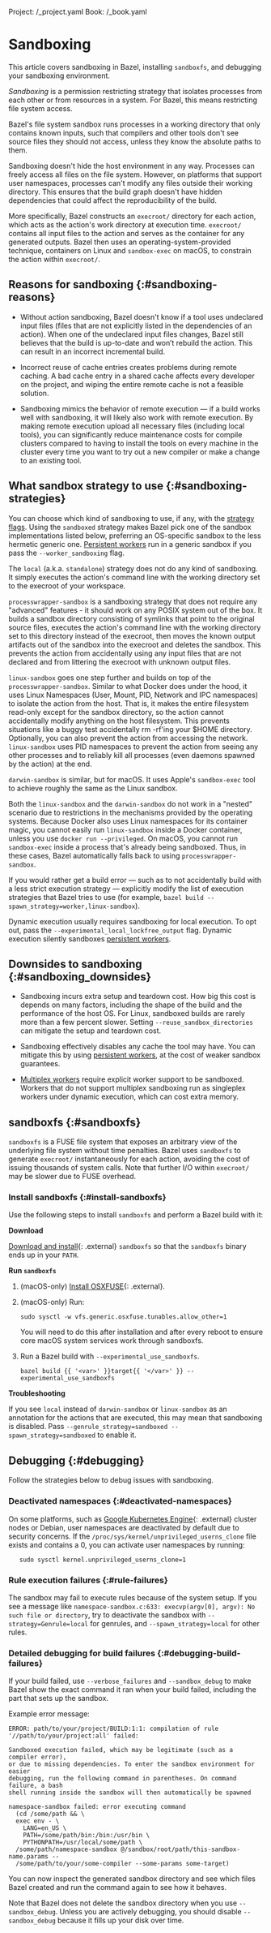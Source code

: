 Project: /_project.yaml
Book: /_book.yaml

# Sandboxing

This article covers sandboxing in Bazel, installing `sandboxfs`, and debugging
your sandboxing environment.

*Sandboxing* is a permission restricting strategy that isolates processes from
each other or from resources in a system. For Bazel, this means restricting file
system access.

Bazel's file system sandbox runs processes in a working directory that only
contains known inputs, such that compilers and other tools don't see source
files they should not access, unless they know the absolute paths to them.

Sandboxing doesn't hide the host environment in any way. Processes can freely
access all files on the file system. However, on platforms that support user
namespaces, processes can't modify any files outside their working directory.
This ensures that the build graph doesn't have hidden dependencies that could
affect the reproducibility of the build.

More specifically, Bazel constructs an `execroot/` directory for each action,
which acts as the action's work directory at execution time. `execroot/`
contains all input files to the action and serves as the container for any
generated outputs. Bazel then uses an operating-system-provided technique,
containers on Linux and `sandbox-exec` on macOS, to constrain the action within
`execroot/`.

## Reasons for sandboxing {:#sandboxing-reasons}

-   Without action sandboxing, Bazel doesn't know if a tool uses undeclared
    input files (files that are not explicitly listed in the dependencies of an
    action). When one of the undeclared input files changes, Bazel still
    believes that the build is up-to-date and won’t rebuild the action. This can
    result in an incorrect incremental build.

-   Incorrect reuse of cache entries creates problems during remote caching. A
    bad cache entry in a shared cache affects every developer on the project,
    and wiping the entire remote cache is not a feasible solution.

-   Sandboxing mimics the behavior of remote execution — if a build works well
    with sandboxing, it will likely also work with remote execution. By making
    remote execution upload all necessary files (including local tools), you can
    significantly reduce maintenance costs for compile clusters compared to
    having to install the tools on every machine in the cluster every time you
    want to try out a new compiler or make a change to an existing tool.

## What sandbox strategy to use {:#sandboxing-strategies}

You can choose which kind of sandboxing to use, if any, with the
[strategy flags](user-manual.html#strategy-options). Using the `sandboxed`
strategy makes Bazel pick one of the sandbox implementations listed below,
preferring an OS-specific sandbox to the less hermetic generic one.
[Persistent workers](persistent-workers.md) run in a generic sandbox if you pass
the `--worker_sandboxing` flag.

The `local` (a.k.a. `standalone`) strategy does not do any kind of sandboxing.
It simply executes the action's command line with the working directory set to
the execroot of your workspace.

`processwrapper-sandbox` is a sandboxing strategy that does not require any
"advanced" features - it should work on any POSIX system out of the box. It
builds a sandbox directory consisting of symlinks that point to the original
source files, executes the action's command line with the working directory set
to this directory instead of the execroot, then moves the known output artifacts
out of the sandbox into the execroot and deletes the sandbox. This prevents the
action from accidentally using any input files that are not declared and from
littering the execroot with unknown output files.

`linux-sandbox` goes one step further and builds on top of the
`processwrapper-sandbox`. Similar to what Docker does under the hood, it uses
Linux Namespaces (User, Mount, PID, Network and IPC namespaces) to isolate the
action from the host. That is, it makes the entire filesystem read-only except
for the sandbox directory, so the action cannot accidentally modify anything on
the host filesystem. This prevents situations like a buggy test accidentally rm
-rf'ing your $HOME directory. Optionally, you can also prevent the action from
accessing the network. `linux-sandbox` uses PID namespaces to prevent the action
from seeing any other processes and to reliably kill all processes (even daemons
spawned by the action) at the end.

`darwin-sandbox` is similar, but for macOS. It uses Apple's `sandbox-exec` tool
to achieve roughly the same as the Linux sandbox.

Both the `linux-sandbox` and the `darwin-sandbox` do not work in a "nested"
scenario due to restrictions in the mechanisms provided by the operating
systems. Because Docker also uses Linux namespaces for its container magic, you
cannot easily run `linux-sandbox` inside a Docker container, unless you use
`docker run --privileged`. On macOS, you cannot run `sandbox-exec` inside a
process that's already being sandboxed. Thus, in these cases, Bazel
automatically falls back to using `processwrapper-sandbox`.

If you would rather get a build error — such as to not accidentally build with a
less strict execution strategy — explicitly modify the list of execution
strategies that Bazel tries to use (for example, `bazel build
--spawn_strategy=worker,linux-sandbox`).

Dynamic execution usually requires sandboxing for local execution. To opt out,
pass the `--experimental_local_lockfree_output` flag. Dynamic execution silently
sandboxes [persistent workers](persistent-workers.md).

## Downsides to sandboxing {:#sandboxing_downsides}

-   Sandboxing incurs extra setup and teardown cost. How big this cost is
    depends on many factors, including the shape of the build and the
    performance of the host OS. For Linux, sandboxed builds are rarely more than
    a few percent slower. Setting `--reuse_sandbox_directories` can
    mitigate the setup and teardown cost.

-   Sandboxing effectively disables any cache the tool may have. You can
    mitigate this by using [persistent workers](persistent-workers.md), at
    the cost of weaker sandbox guarantees.

-   [Multiplex workers](multiplex-worker.md) require explicit worker support
    to be sandboxed. Workers that do not support multiplex sandboxing run as
    singleplex workers under dynamic execution, which can cost extra memory.

## sandboxfs {:#sandboxfs}

`sandboxfs` is a FUSE file system that exposes an arbitrary view of the
underlying file system without time penalties. Bazel uses `sandboxfs` to
generate `execroot/` instantaneously for each action, avoiding the cost of
issuing thousands of system calls. Note that further I/O within `execroot/` may
be slower due to FUSE overhead.

### Install sandboxfs {:#install-sandboxfs}

Use the following steps to install `sandboxfs` and perform a Bazel build with
it:

**Download**

[Download and install](https://github.com/bazelbuild/sandboxfs/blob/master/INSTALL.md){: .external}
`sandboxfs` so that the `sandboxfs` binary ends up in your `PATH`.

**Run `sandboxfs`**

1.  (macOS-only) [Install OSXFUSE](https://osxfuse.github.io/){: .external}.
2.  (macOS-only) Run:

    ```posix-terminal
    sudo sysctl -w vfs.generic.osxfuse.tunables.allow_other=1
    ```

    You will need to do this after installation and after every reboot to ensure
    core macOS system services work through sandboxfs.

3.  Run a Bazel build with `--experimental_use_sandboxfs`.

    ```posix-terminal
    bazel build {{ '<var>' }}target{{ '</var>' }} --experimental_use_sandboxfs
    ```

**Troubleshooting**

If you see `local` instead of `darwin-sandbox` or `linux-sandbox` as an
annotation for the actions that are executed, this may mean that sandboxing is
disabled. Pass `--genrule_strategy=sandboxed --spawn_strategy=sandboxed` to
enable it.

## Debugging {:#debugging}

Follow the strategies below to debug issues with sandboxing.

### Deactivated namespaces {:#deactivated-namespaces}

On some platforms, such as
[Google Kubernetes Engine](https://cloud.google.com/kubernetes-engine/){: .external}
cluster nodes or Debian, user namespaces are deactivated by default due to
security concerns. If the `/proc/sys/kernel/unprivileged_userns_clone` file
exists and contains a 0, you can activate user namespaces by running:

```posix-terminal
   sudo sysctl kernel.unprivileged_userns_clone=1
```

### Rule execution failures {:#rule-failures}

The sandbox may fail to execute rules because of the system setup. If you see a
message like `namespace-sandbox.c:633: execvp(argv[0], argv): No such file or
directory`, try to deactivate the sandbox with `--strategy=Genrule=local` for
genrules, and `--spawn_strategy=local` for other rules.

### Detailed debugging for build failures {:#debugging-build-failures}

If your build failed, use `--verbose_failures` and `--sandbox_debug` to make
Bazel show the exact command it ran when your build failed, including the part
that sets up the sandbox.

Example error message:

```
ERROR: path/to/your/project/BUILD:1:1: compilation of rule
'//path/to/your/project:all' failed:

Sandboxed execution failed, which may be legitimate (such as a compiler error),
or due to missing dependencies. To enter the sandbox environment for easier
debugging, run the following command in parentheses. On command failure, a bash
shell running inside the sandbox will then automatically be spawned

namespace-sandbox failed: error executing command
  (cd /some/path && \
  exec env - \
    LANG=en_US \
    PATH=/some/path/bin:/bin:/usr/bin \
    PYTHONPATH=/usr/local/some/path \
  /some/path/namespace-sandbox @/sandbox/root/path/this-sandbox-name.params --
  /some/path/to/your/some-compiler --some-params some-target)
```

You can now inspect the generated sandbox directory and see which files Bazel
created and run the command again to see how it behaves.

Note that Bazel does not delete the sandbox directory when you use
`--sandbox_debug`. Unless you are actively debugging, you should disable
`--sandbox_debug` because it fills up your disk over time.
